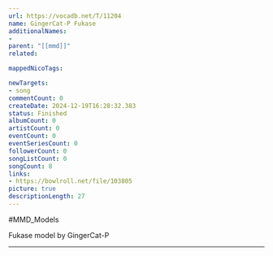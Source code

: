 ```yaml
---
url: https://vocadb.net/T/11204
name: GingerCat-P Fukase
additionalNames: 
- 
parent: "[[mmd]]"
related:

mappedNicoTags:

newTargets:
- song
commentCount: 0
createDate: 2024-12-19T16:28:32.383
status: Finished
albumCount: 0
artistCount: 0
eventCount: 0
eventSeriesCount: 0
followerCount: 0
songListCount: 0
songCount: 8
links: 
- https://bowlroll.net/file/103805
picture: true
descriptionLength: 27
---
```


#MMD_Models

Fukase model by GingerCat-P

---

